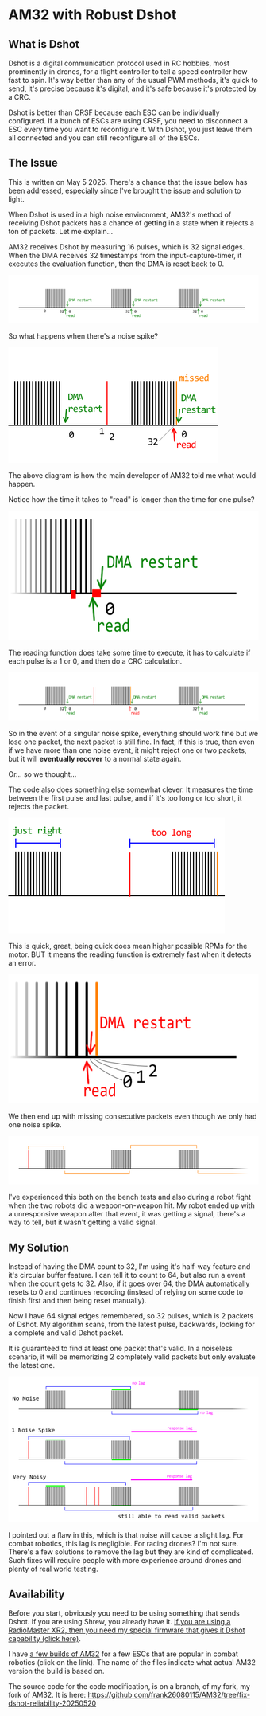 # AM32 with Robust Dshot

## What is Dshot

Dshot is a digital communication protocol used in RC hobbies, most prominently in drones, for a flight controller to tell a speed controller how fast to spin. It's way better than any of the usual PWM methods, it's quick to send, it's precise because it's digital, and it's safe because it's protected by a CRC.

Dshot is better than CRSF because each ESC can be individually configured. If a bunch of ESCs are using CRSF, you need to disconnect a ESC every time you want to reconfigure it. With Dshot, you just leave them all connected and you can still reconfigure all of the ESCs.

## The Issue

This is written on May 5 2025. There's a chance that the issue below has been addressed, especially since I've brought the issue and solution to light.

When Dshot is used in a high noise environment, AM32's method of receiving Dshot packets has a chance of getting in a state when it rejects a ton of packets. Let me explain...

AM32 receives Dshot by measuring 16 pulses, which is 32 signal edges. When the DMA receives 32 timestamps from the input-capture-timer, it executes the evaluation function, then the DMA is reset back to 0.

![](imgs/dshot_read_normal.png)

So what happens when there's a noise spike?

![](imgs/dshot_read_one_spike_assumed.png)

The above diagram is how the main developer of AM32 told me what would happen.

Notice how the time it takes to "read" is longer than the time for one pulse?

![](imgs/read_time_delay.png)

The reading function does take some time to execute, it has to calculate if each pulse is a 1 or 0, and then do a CRC calculation.

![](imgs/dshot_read_still_normal.png)

So in the event of a singular noise spike, everything should work fine but we lose one packet, the next packet is still fine. In fact, if this is true, then even if we have more than one noise event, it might reject one or two packets, but it will **eventually recover** to a normal state again.

Or... so we thought...

The code also does something else somewhat clever. It measures the time between the first pulse and last pulse, and if it's too long or too short, it rejects the packet.

![](imgs/dshot_time_measurement.png)

This is quick, great, being quick does mean higher possible RPMs for the motor. BUT it means the reading function is extremely fast when it detects an error.

![](imgs/dshot_faster_rejection_consequences.png)

We then end up with missing consecutive packets even though we only had one noise spike.

![](imgs/dshot_consecutive_misses.png)

I've experienced this both on the bench tests and also during a robot fight when the two robots did a weapon-on-weapon hit. My robot ended up with a unresponsive weapon after that event, it was getting a signal, there's a way to tell, but it wasn't getting a valid signal.

## My Solution

Instead of having the DMA count to 32, I'm using it's half-way feature and it's circular buffer feature. I can tell it to count to 64, but also run a event when the count gets to 32. Also, if it goes over 64, the DMA automatically resets to 0 and continues recording (instead of relying on some code to finish first and then being reset manually).

Now I have 64 signal edges remembered, so 32 pulses, which is 2 packets of Dshot. My algorithm scans, from the latest pulse, backwards, looking for a complete and valid Dshot packet.

It is guaranteed to find at least one packet that's valid. In a noiseless scenario, it will be memorizing 2 completely valid packets but only evaluate the latest one.

![](imgs/solution_scenarios.png)

I pointed out a flaw in this, which is that noise will cause a slight lag. For combat robotics, this lag is negligible. For racing drones? I'm not sure. There's a few solutions to remove the lag but they are kind of complicated. Such fixes will require people with more experience around drones and plenty of real world testing.

## Availability

Before you start, obviously you need to be using something that sends Dshot. If you are using Shrew, you already have it. [If you are using a RadioMaster XR2, then you need my special firmware that gives it Dshot capability (click here)](../RM-XR2-PWM-Mod/readme.md).

I have [a few builds of AM32](builds) for a few ESCs that are popular in combat robotics (click on the link). The name of the files indicate what actual AM32 version the build is based on.

The source code for the code modification, is on a branch, of my fork, my fork of AM32. It is here: https://github.com/frank26080115/AM32/tree/fix-dshot-reliability-20250520
